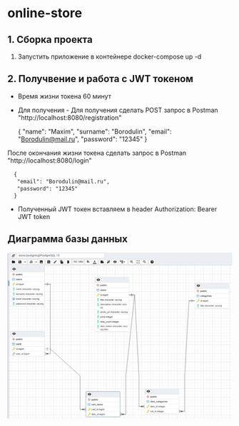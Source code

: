 # online-store

## 1. Сборка проекта 

1. Запустить приложение в контейнере docker-compose up -d

## 2. Получвение и работа с JWT токеном

- Время жизни токена 60 минут 
- Для получения - Для получения сделать POST запрос в Postman "http://localhost:8080/registration"

  {
  "name": "Maxim",
  "surname": "Borodulin",
  "email": "Borodulin@mail.ru",
  "password": "12345"
  }

После окончания жизни токена сделать запрос в Postman "http://localhost:8080/login"

      {
       "email": "Borodulin@mail.ru",
       "password": "12345"
      }

- Полученный JWT токен вставляем в header Authorization: Bearer JWT token

## Диаграмма базы данных 

![img.png](img.png)
